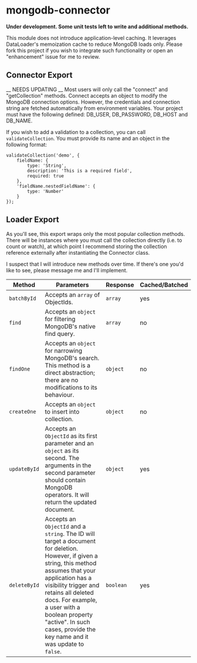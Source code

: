 # mongodb-connector

**Under development. Some unit tests left to write and additional methods.**

This module does not introduce application-level caching. It leverages DataLoader's memoization cache to reduce MongoDB loads only. Please fork this project if you wish to integrate such functionality or open an "enhancement" issue for me to review.

## Connector Export

__ NEEDS UPDATING __
Most users will only call the "connect" and "getCollection" methods. Connect accepts an object to modify the MongoDB connection options. However, the credentials and connection string are fetched automatically from environment variables. Your project must have the following defined: DB_USER, DB_PASSWORD, DB_HOST and DB_NAME. 

If you wish to add a validation to a collection, you can call `validateCollection`. You must provide its name and an object in the following format: 

```
validateCollection('demo', {
    fieldName: {
        type: 'String',
        description: 'This is a required field',
        required: true
    },
    'fieldName.nestedFieldName': {
        type: 'Number'
    }
});

```

## Loader Export
As you'll see, this export wraps only the most popular collection methods. There will be instances where you must call the collection directly (i.e. to count or watch), at which point I recommend storing the collection reference externally after instantiating the Connector class.

I suspect that I will introduce new methods over time. If there's one you'd like to see, please message me and I'll implement. 

|Method|Parameters|Response|Cached/Batched|
|---|---|---|---|
|`batchById`|Accepts an `array` of ObjectIds.|`array`|yes|
|`find`|Accepts an `object` for filtering MongoDB's native find query.|`array`|no|
|`findOne`|Accepts an `object` for narrowing MongoDB's search. This method is a direct abstraction; there are no modifications to its behaviour.|`object`|no|
|`createOne`|Accepts an `object` to insert into collection.|`object`|no|
|`updateById`|Accepts an `ObjectId` as its first parameter and an `object` as its second. The arguments in the second parameter should contain MongoDB operators. It will return the updated document.|`object`|yes|
|`deleteById`|Accepts an `ObjectId` and a `string`. The ID will target a document for deletion. However, if given a string, this method assumes that your application has a visibility trigger and retains all deleted docs. For example, a user with a boolean property "active". In such cases, provide the key name and it was update to `false`.|`boolean`|yes|
